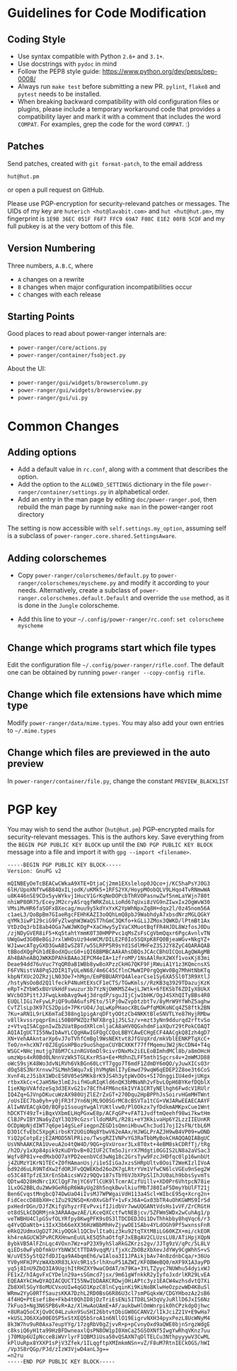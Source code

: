 Guidelines for Code Modification
================================

Coding Style
------------

* Use syntax compatible with Python `2.6+` and `3.1+`.
* Use docstrings with `pydoc` in mind
* Follow the PEP8 style guide: https://www.python.org/dev/peps/pep-0008/
* Always run `make test` before submitting a new PR. `pylint`, `flake8` and
  `pytest` needs to be installed.
* When breaking backward compatibility with old configuration files or plugins,
  please include a temporary workaround code that provides a compatibility
  layer and mark it with a comment that includes the word `COMPAT`. For
  examples, grep the code for the word `COMPAT`. :)


Patches
-------

Send patches, created with `git format-patch`, to the email address

    hut@hut.pm

or open a pull request on GitHub.

Please use PGP-encryption for security-relevand patches or messages. The UIDs
of my key are `huterich <hut@lavabit.com>` and `hut <hut@hut.pm>`, my
fingerprint is `1E9B 36EC 051F F6F7 FFC9 69A7 F08C E1E2 00FB 5CDF` and my full
pubkey is at the very bottom of this file.


Version Numbering
-----------------

Three numbers, `A.B.C`, where
* `A` changes on a rewrite
* `B` changes when major configuration incompatibilities occur
* `C` changes with each release


Starting Points
---------------

Good places to read about power-ranger internals are:

* `power-ranger/core/actions.py`
* `power-ranger/container/fsobject.py`

About the UI:

* `power-ranger/gui/widgets/browsercolumn.py`
* `power-ranger/gui/widgets/browserview.py`
* `power-ranger/gui/ui.py`


Common Changes
==============

Adding options
--------------

* Add a default value in `rc.conf`, along with a comment that describes the option.
* Add the option to the `ALLOWED_SETTINGS` dictionary in the file
  `power-ranger/container/settings.py` in alphabetical order.
* Add an entry in the man page by editing `doc/power-ranger.pod`, then rebuild the man
  page by running `make man` in the power-ranger root directory

The setting is now accessible with `self.settings.my_option`, assuming self is a
subclass of `power-ranger.core.shared.SettingsAware`.


Adding colorschemes
-------------------

* Copy `power-ranger/colorschemes/default.py` to `power-ranger/colorschemes/myscheme.py`
  and modify it according to your needs. Alternatively, create a subclass of
  `power-ranger.colorschemes.default.Default` and override the `use` method, as it is
  done in the `Jungle` colorscheme.

* Add this line to your `~/.config/power-ranger/rc.conf`:
  `set colorscheme myscheme`


Change which programs start which file types
--------------------------------------------

Edit the configuration file `~/.config/power-ranger/rifle.conf`. The default one can
be obtained by running `power-ranger --copy-config rifle`.


Change which file extensions have which mime type
-------------------------------------------------

Modify `power-ranger/data/mime.types`. You may also add your own entries to `~/.mime.types`


Change which files are previewed in the auto preview
----------------------------------------------------

In `power-ranger/container/file.py`, change the constant `PREVIEW_BLACKLIST`


PGP key
=======

You may wish to send the author (`hut@hut.pm`) PGP-encrypted mails for
security-relevant messages. This is the authors key. Save everything from the
`BEGIN PGP PUBLIC KEY BLOCK` up until the `END PGP PUBLIC KEY BLOCK` message
into a file and import it with `gpg --import <filename>`.

```
-----BEGIN PGP PUBLIC KEY BLOCK-----
Version: GnuPG v2

mQINBEyOeTcBEACwCWkaA9XTE+DtjaCj2mm1EXslelop0JQco+j/KC5haPsYJ0G3
6lH/UpoXNfYw6B84QxILjodK/uKMk5+1RFS2YX/HoypMOobQLV9LHqo4TvRNmwWA
u8K446nSE9CDx5yvWYkvj1HucV1GrKqNeDOPcbThRVOPasnwZwf5nmLaYWjn780t
nhiWP8OR75/EceyJM2cryASrqgfWRKZoLLioRd67qUxi8zVG9nZIwxIx2OgWvW30
VMsiMvHR6faSOFxBXecag/muu9y5kdYxYxK2YpWhNpxZq8H+dqx2l/0z45nom56A
c1aeL3/QoBpBm7GIaeRgcFEHhKAZI3oOQhLmQ8pbJ9WabhdyA7xbsdNrzMGLQGkY
qYMk3iwP129ciG9FyZlwqhW3WaQST7hGmC3QKfo+kGLiJZMox3QWKD/lPtmBt1Ax
VtDzOq3rbI8ab4OGa7wWJWKOgP+XaCHwy5yIVaCXMuotBqfFR4HJDL8WzfosJ0Du
/zjNDyGVER8iF5+Kq5tahtYmmK0T30HMPPvc1qMsZsFsCgVbmQqxr6PgcAvnlvTN
UWqGwd3G0BeBGiJrxlWHOsUz94eWCM/DILE2F0Io5SQXpK8FQ0BjeaWGv+NkgYZ+
WJ1wwcATgyGXD3GwABIwSZ8T/w55LRPP5R9sYd1SdlMHFeZ3SJ2Y8ZyC4QARAQAB
tBBodXQgPGh1dEBodXQucG0+iQI6BBMBCAAkAhsDBQsJCAcCBhUICQoLAgQWAgMB
Ah4BAheABQJWKKDPAhkBAAoJEPCM4eIA+1zfroMP/1NsAAlReX2WXf1voxKj83mi
Deae94dd76uVuc7YqQR0aB1WBb8yw8oXPzzCkHG7QKF9FjRWuiA1Y1z3KQmcnsXS
F6FVNistVA8Pq52DIR1TyULeN68/4m6C45CflnCMwWIP0rgQgWv0Bg7MhHtNbKTq
kbpNfXUc2OZRzjLN03Oe7+hMgn/EmPBBUARYQ4AlearCse1Sy6XA5Sl0T3R9XtlJ
/hstyNsOoBd2Q1lfeckP4NuHtEXsCF1eCTS/TGwKmls//RzKB3q3929TDazujKzK
eRpT+ZYbW5xBUrUkHdFswuzur3b7YzNjOWKM5Z4wjLJWtk+6fEKSbT6ZDIyX8UkX
WVcbO3PittJJFwqLkmbAvg9w4j3drqdP/sguJIjCjw1bHK/OgJ4SXhQITyBBs4R0
EUQLlIGi7eFywLPiQF9u0A6ufsPEto/5lPj0wZvpbtzbtTv/8yMrW9YfWhZ5aghw
CvTZlsLp3K97CS2Dpid+7PKrUO4/JqLwKpPHaocXBLGwPfqMOKoNCq4Z58ftk2BN
7Ku+aRN1L9rLK6mTaE388ng1pigArqDFtyOOtzCb4NKKtBleSNVTLYe87HyjRMbw
v8llkvssrpqprEmii50B0PWZQzfNFXBrg1jJ5LSz/v+mzt3yNn9ddurqd2rftvSo
z+VtvqISACgpnIwZb2UatBpodXRlcmljaCA8aHV0QGxhdmFiaXQuY29tPokCOAQT
AQIAIgUCTI55NwIbAwYLCQgHAwIGFQgCCQoLBBYCAwECHgECF4AACgkQ8Izh4gD7
XN+VehAAkntarXp6vJ7oTVhfCmBgl9WsNEKtvt8JfGVqXrd/mkVblEENKPTqXcC+
TeO/n+hcXN7r0ZJEgGsHPBoz9uoShqpxCUYBCXKKf77ffMqemu3W2jNcCDN4+T4q
WSGC+NHcjmutjg78bM7CsznRGV6mDl9civrDNxMx2iELEoBImhdMCl8b/a8mOHcH
umzWps4xR0Bd0LNnnVzWk5TGLKxrRSa+Ee+MdhnZLFF5mth1Sgcrs4v+2mWMJD88
oWcS9sjK48Wo3dvNiRVh6VkBGn60LcYT7ggo7T6mdF1ZdmDY6mQO/yJuwXICsO3r
dOq58S3NrXrnvw7SLMmh5Wqu7xEjhVMgNmlI7yEmwd79wqW6qEDEP2Z8oe3t6CoS
XvnF4LzJ5ibX1WDcES0V05eSMKk8rK9JS4h3ytpWvOOs+SI7OnggiIU4ed+jUKgx
rtbxXkCc+CJaH5Ne3lmEJsifHGuRIqKld6nQK3bMNaNh2vFbvLOpH6BYKefDQblX
IieKNpVVAfdzeSq3d3EXvG21v78Cfh4FM6nc6kIVYA1CRTyNElhgh6FwdcV1RUlr
IQ4Zq+GJVnpDKucuWzAX980UjZlEZrZxGT+270Dqu2HpBPPhJsSoirvHGmMHTWnt
/oUsIEC7ba0yh+y0jFR3fJYn6NjML9O0SGrMC8cBSVTa1tCG+VWJARwEEAECAAYF
AlIwNVEACgkQ0/BQFp1SsougYwgAlYUKtlvw0/PlOOkzx7yfDdkmAMKpxCue1Wnt
hDCKTY49zT+iBqxVXbmELHqPGxwE8p/ACFqGP+vFAT1JvdftmQeehf98wi7kwtHm
ClBJPvIBY3Na6yZqYl3Q39cGzsrlldoMAPL/R28i+eY3KkivaHp6Y2LzzIIEUnKR
OCDpWpNjdIWT7q6pe14gSLeFiegpnZEGD1sQmniHbuwChc3ud17ojI2sFN/tbL6M
D3O1CfvEbC5XpgKirbsKY2UOiONq8YbwV62eAAx/HJWGLPrAZJH9wB4VP09+wOND
YiQ2pCotpEzjE2AMOD5NlPRizo/TwsgRZIVNPvYG3RaTbbMyBokCHAQQAQIABgUC
UsVNhAAKCRA1UveuA2o4tQW4D/9QG+gVxUroxr3Lx8T0xt+4eBM8skCDRfTj/tRg
/h2D/y1xXp84pik9zKuDYbvB+02IUF2CTm5oJirrX7Mdgti0GGIS2LN8a2aVSac3
Wqfv8P81v+edMxbOO7aYPD2eenbVCd3wNg18c2GrsTyw9FzcJHDfqc0lp16wnbUt
j4ZUMzY1KrN1TEC+Z0fHAmanUsj/i1eSIiGaJxzsSHRpUltv8OoiT2WeKIzlIVoA
bd92d6uLR9NTdXw2fdORJFvQQWEKbd26oZK7gLRtrYVm1VfwCN6lcVGEu9nSeg2W
o53C48TpfzE3XrEnSbAicsWV2z9QQv187sTbY6VJbXPpSlIhJU0aLh9bbsSyvmTs
QDtw4D28HdNrc1XClQgF7mjYC6VTlCUK9lTcmrACzfUillv+XD0Pr6VhtpcN78ie
1LxOG2BBLdu2Ww9GeR6pR6WAyUg28h5nqkBwvlkiufMbTJ80IaF5DmyYbUlFT21j
Ben6CvqstMngbcQ74DwUaO4iIvsMJ7WPWgaiVdH113a4Scl+WIbcE95q+Xcrg2n+
FidCeccD88bXH+c1Zu292NSQ+Kn0XvGbfY+1vFxJ6A+Gx03bTR4uOhKGWMS9IrSd
pxHedrDGn/DJfZKifgVhyzrFEvPvxifIJidbVr7wwUQGANtVdsHs1vVF/ZrCRGtH
ot8dSLkCDQRMjnk3ARAAqwzAE/LKceQXCctfwtNEBjcv/5ZFWmSWDx2wCuhAg1/p
veTWBHU4ClpGSvfOLYRfpy8KwgPFK9sOS3lTDCDEDJOi1DvThhkbby8hqVqc6/r3
q4YvQDaNtb+i3IxX3b66eXX36HzWBbMhHvZjywOE1SAbv4YLdOGh9Pf5wxnssFnR
eRkQ2UdmxUgD2TJKiyOQGkl1QCbvlIta0iz3ku92tqTXtM8iLG60KZX+mi/ckEOR
kh4reAGUCW3PvRCRXHnwnEuULkE5Q5haOtfqFJxEBgAV2CLUzsLU8/ATiHpjXQpN
8ybkVB5AlFZnLqc4VOxn7Wz+aP23X9yhSlaRkGZKrzs2gv/JJTg9zV/qPc/5L8LV
qiEDs0wFybDfmkUrYbNW3CtTTDA9vqqM/ifjxXcZbOBzXbXevJdYWy9CgWhhS+vS
W/uVE55yStQ2fdDJIqa9A4bqmEh6/w1Aloa3I1JPAikjbAv74n8zdnbCqa/+36Uo
YV0yHFHJPVzWAXbXR83LkVc9R1s5rlhXnuP51AZWI/KFOBWeBQ0/mXF9X1A3ayPD
yq5j8InU9ZbQ3IA9UgjhItRHZXY9waCOdAT/m79Ka+3YLTZyyc7NUWhu54dyixWJ
FE1xZ/hIAgvFxCYDeln29a+sSGmcd7jsx/9m61gWfnkkR2yIyfoJxdrlKR29LvEA
EQEAAYkCHwQYAQIACQUCTI55NwIbDAAKCRDwjOHiAPtc3yz1EACW4wzhsdvtQ7Xi
Zb8XHlSGyY8oMUCVxoUIw4qGO1KpzC8lnCyqinKi9KiNoBKlwHeOzpzwWD4K8uSl
WRmw2YyG0RTfSauzsKKA7DzhL2RD0BsG6R86U3cl7smPGqkxW/CDGYHbozAz2sB6
4f4HQ+PtEsefiBe+Fkb4t0QhID8jDzTriEsENi5ITD8LSH3qVyJuRllD6JxIS6Nz
7kFuo3+Ng3N6SPB6vR+Az/XlHwAoUAmE+AF/aukbwHlOmWnrpik0hCPzkdpOjhwc
+8URaQ5oCXjQv0C04Lzukn9SuSHI26btvtDbiGW0GCANV2/lIkJciZ21V+E9wHa7
+kUSLJO6XXa00EOSP5xStXEQ5bSroA1n6NllO19EigrvNXH34pyxPezL8UcWNyM4
8k3W7hv9uR0Axa7eupYYg/17zgRbV0gZjvvR+p+pCvnyOxd9aQWE0bjnSrgzWdgE
c8ksiQ6yH1ta99HzBFDwneaxlQsPN8OW1pI0XmCa25GSOXNf5IwgYwRhqVKnz7uu
j70MUp6UIpNcceBiWVrlyrF1QBM3iUsa50vQSAXN7qDlTELCu3NthpyyywV3CwML
kPlUuRpx8YXXP1sPjV3Zfek/1ILqgftpXMImkmNSn+vZ/F8uM7RtnIECkOGS/hWI
/Vp3S8rQGp/PJd/zIzW3VjwD4anL3g==
=n2ru
-----END PGP PUBLIC KEY BLOCK-----
```
